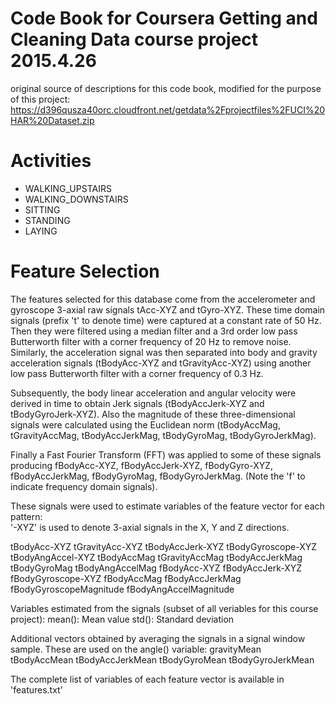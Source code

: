 Code Book for Coursera Getting and Cleaning Data course project 2015.4.26
=================

original source of descriptions for this code book, modified for the purpose of this project: https://d396qusza40orc.cloudfront.net/getdata%2Fprojectfiles%2FUCI%20HAR%20Dataset.zip

Activities
=================
* WALKING_UPSTAIRS
* WALKING_DOWNSTAIRS
* SITTING
* STANDING
* LAYING

Feature Selection 
=================

The features selected for this database come from the accelerometer and gyroscope 3-axial raw signals tAcc-XYZ and tGyro-XYZ. These time domain signals (prefix 't' to denote time) were captured at a constant rate of 50 Hz. Then they were filtered using a median filter and a 3rd order low pass Butterworth filter with a corner frequency of 20 Hz to remove noise. Similarly, the acceleration signal was then separated into body and gravity acceleration signals (tBodyAcc-XYZ and tGravityAcc-XYZ) using another low pass Butterworth filter with a corner frequency of 0.3 Hz. 

Subsequently, the body linear acceleration and angular velocity were derived in time to obtain Jerk signals (tBodyAccJerk-XYZ and tBodyGyroJerk-XYZ). Also the magnitude of these three-dimensional signals were calculated using the Euclidean norm (tBodyAccMag, tGravityAccMag, tBodyAccJerkMag, tBodyGyroMag, tBodyGyroJerkMag). 

Finally a Fast Fourier Transform (FFT) was applied to some of these signals producing fBodyAcc-XYZ, fBodyAccJerk-XYZ, fBodyGyro-XYZ, fBodyAccJerkMag, fBodyGyroMag, fBodyGyroJerkMag. (Note the 'f' to indicate frequency domain signals). 

These signals were used to estimate variables of the feature vector for each pattern:  
'-XYZ' is used to denote 3-axial signals in the X, Y and Z directions.

tBodyAcc-XYZ
tGravityAcc-XYZ
tBodyAccJerk-XYZ
tBodyGyroscope-XYZ
tBodyAngAccel-XYZ
tBodyAccMag
tGravityAccMag
tBodyAccJerkMag
tBodyGyroMag
tBodyAngAccelMag
fBodyAcc-XYZ
fBodyAccJerk-XYZ
fBodyGyroscope-XYZ
fBodyAccMag
fBodyAccJerkMag
fBodyGyroscopeMagnitude
fBodyAngAccelMagnitude

Variables estimated from the signals (subset of all veriables for this course project):
mean(): Mean value
std(): Standard deviation

Additional vectors obtained by averaging the signals in a signal window sample. These are used on the angle() variable:
gravityMean
tBodyAccMean
tBodyAccJerkMean
tBodyGyroMean
tBodyGyroJerkMean

The complete list of variables of each feature vector is available in 'features.txt'
